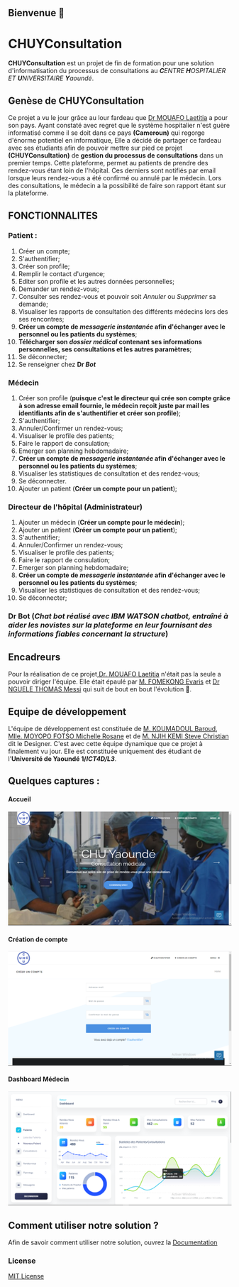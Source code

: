 ## Bienvenue 👋
# CHUYConsultation
**CHUYConsultation** est un projet de fin de formation pour une solution d'informatisation du processus de consultations au ***C**ENTRE **H**OSPITALIER ET **U**NIVERSITAIRE **Y**aoundé*.

## Genèse de CHUYConsultation

Ce projet a vu le jour grâce au lour fardeau que [Dr MOUAFO Laetitia](https://github.com/Laetitia-Mouafo-art) a pour son pays.
Ayant constaté avec regret que le système hospitalier n'est guère informatisé comme il se doit dans ce pays **(Cameroun)** qui regorge d'énorme potentiel en informatique, Elle a décidé de partager ce fardeau avec ses étudiants afin de pouvoir mettre sur pied ce projet **(CHUYConsultation)** de **gestion du processus de consultations** dans un premier temps.
Cette plateforme, permet au patients de prendre des rendez-vous étant loin de l'hôpital. Ces derniers sont notifiés par email lorsque leurs rendez-vous a été confirmé ou annulé par le médecin. Lors des consultations, le médecin a la possibilité de faire son rapport étant sur la plateforme.

## FONCTIONNALITES

### Patient :
1. Créer un compte;
2. S'authentifier;
3. Créer son profile;
4. Remplir le contact d'urgence;
5. Editer son profile et les autres données personnelles;
6. Demander un rendez-vous;
7. Consulter ses rendez-vous et pouvoir soit *Annuler* ou *Supprimer* sa demande;
8. Visualiser les rapports de consultation des différents médecins lors des ses rencontres;
9. **Créer un compte de *messagerie instantanée* afin d'échanger avec le personnel ou les patients du systèmes**;
10. **Télécharger son *dossier médical* contenant ses informations personnelles, ses consultations et les autres paramètres**;
11. Se déconnecter;
12. Se renseigner chez **Dr *Bot***

### Médecin
1. Créer son profile (**puisque c'est le directeur qui crée son compte grâce à son adresse email fournie, le médecin reçoit juste par mail les identifiants afin de s'authentifier et créer son profile**);
2. S'authentifier;
3. Annuler/Confirmer un rendez-vous;
4. Visualiser le profile des patients;
5. Faire le rapport de consulation;
6. Emerger son planning hebdomadaire;
7. **Créer un compte de *messagerie instantanée* afin d'échanger avec le personnel ou les patients du systèmes**;
8. Visualiser les statistiques de consultation et des rendez-vous;
9. Se déconnecter.
10. Ajouter un patient (**Créer un compte pour un patient**);

### Directeur de l'hôpital (Administrateur)
1. Ajouter un médecin (**Créer un compte pour le médecin**);
2. Ajouter un patient (**Créer un compte pour un patient**);
3. S'authentifier;
4. Annuler/Confirmer un rendez-vous;
5. Visualiser le profile des patients;
6. Faire le rapport de consulation;
7. Emerger son planning hebdomadaire;
8. **Créer un compte de *messagerie instantanée* afin d'échanger avec le personnel ou les patients du systèmes**;
9. Visualiser les statistiques de consultation et des rendez-vous;
10. Se déconnecter;

### Dr Bot (*Chat bot réalisé avec IBM WATSON chatbot, entraîné à aider les novistes sur la plateforme en leur fournisant des informations fiables concernant la structure*)


## Encadreurs

Pour la réalisation de ce projet,[Dr. MOUAFO Laetitia](https://github.com/Laetitia-Mouafo-art) n'était pas la seule a pouvoir diriger l'équipe. Elle était épaulé par [M. FOMEKONG Evaris](https://github.com/Foris-master) et [Dr NGUELE THOMAS Messi](https://github.com/messinguelethomas) qui suit de bout en bout l'évolution 🙏.


## Equipe de développement

L'équipe de développement est constituée de [M. KOUMADOUL Baroud](https://github.com/kouma-baroudeur), [Mlle. MOYOPO FOTSO Michelle Rosane](https://github.com/michelle-moyopo) et de [M. NJIH KEMI Steve Christian ](https://github.com/KingVelly) dit le Designer.
C'est avec cette équipe dynamique que ce projet à finalement vu jour.
Elle est constituée uniquement des étudiant de l'**Université de Yaoundé 1/*ICT4D/L3***.

## Quelques captures :
#### Accueil
![alt text](Captures/accueil.png?raw=true)
#### Création de compte
![alt text](Captures/creercompte.png?raw=true)
#### Dashboard Médecin
![alt text](Captures/dashboardmed.png?raw=true)


## Comment utiliser notre solution ?
Afin de savoir comment utiliser notre solution, ouvrez la [Documentation](Documentation/CommentUtiliserCHUYConsultationt.pdf)

### License
[MIT License](LICENSE)
